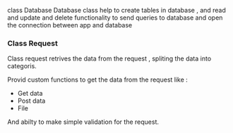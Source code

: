 class Database
Database class help to create tables in database , and read and update and delete
functionality to send queries to database and open the connection between app and database

### Class Request

Class request retrives the data from the request , spliting the data into categoris.     

Provid custom functions to get the data from the request like :
* Get data
* Post data
* File 

And abilty to make simple validation for the request.
